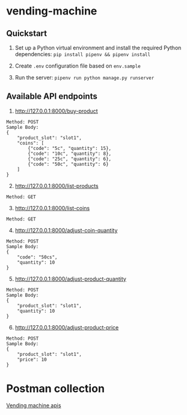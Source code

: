 # vending-machine

## Quickstart

1. Set up a Python virtual environment and install the required Python dependencies:
``pip install pipenv && pipenv install``

   
2. Create `.env` configuration file based on `env.sample`

3.  Run the server:
`` pipenv run python manage.py runserver ``
    

## Available API endpoints

1.   http://127.0.0.1:8000/buy-product 
```
Method: POST
Sample Body:
{
    "product_slot": "slot1",
    "coins": [
        {"code": "5c", "quantity": 15},
        {"code": "10c", "quantity": 8},
        {"code": "25c", "quantity": 6},
        {"code": "50c", "quantity": 6}
    ]
}
```

2.  http://127.0.0.1:8000/list-products
```
Method: GET
```

3.  http://127.0.0.1:8000/list-coins
```
Method: GET
```

4.  http://127.0.0.1:8000/adjust-coin-quantity
```
Method: POST
Sample Body:
{
    "code": "50cs",
    "quantity": 10
}
```

5.  http://127.0.0.1:8000/adjust-product-quantity
```
Method: POST
Sample Body:
{
    "product_slot": "slot1",
    "quantity": 10
}
```

6.  http://127.0.0.1:8000/adjust-product-price
```
Method: POST
Sample Body:
{
    "product_slot": "slot1",
    "price": 10
}
```

# Postman collection 
[Vending machine apis](vending-machine.postman_collection.json)
